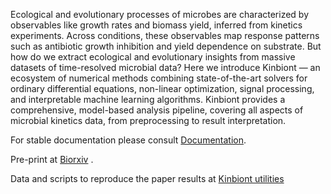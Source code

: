 
Ecological and evolutionary processes of microbes are characterized by observables like growth rates and biomass yield, inferred from kinetics experiments. 
Across conditions, these observables map response patterns such as antibiotic growth inhibition and yield dependence on substrate.
But how do we extract ecological and evolutionary insights from massive datasets of time-resolved microbial data? Here we introduce Kinbiont — an ecosystem of numerical methods combining state-of-the-art solvers for ordinary differential equations, non-linear optimization, signal processing, and interpretable machine learning algorithms.
Kinbiont provides a comprehensive, model-based analysis pipeline, covering all aspects of microbial kinetics data, from preprocessing to result interpretation. 



For stable documentation please consult [Documentation](https://kinbiont.fuzue.org/). 

Pre-print at  [Biorxiv](https://www.biorxiv.org/content/10.1101/2024.09.09.611847v1) .

Data and scripts to reproduce the paper results at [Kinbiont utilities](https://github.com/pinheiroGroup/Kinbiont_utilities)
